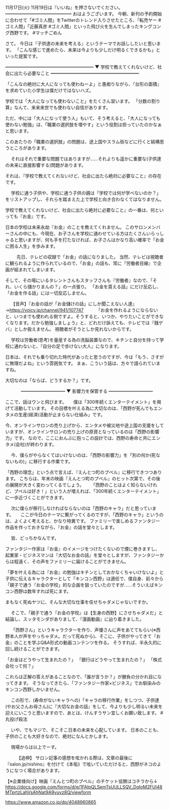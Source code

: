 11月17日(火) 11月19日は『いいね』を押さないでください。
━━━━━━━━━━━━━━━
おはようございます。
今朝、新刊の予約開始に合わせて「#ゴミ人間」をTwitterのトレンド入りさせたところ、「転売ヤー #ゴミ人間」「近藤真彦 #ゴミ人間」といった飛び火を生んでしまったキングコング西野です。
#マッチごめん

さて。
今日は『子供達の未来を考える』というテーマでお話ししたいと思います。
「こんな感じで進めたら、未来は今よりも少しだけ明るくできるかも」といった提案です。


━━━━━━━━━━━━━━━━━━━━
▼ 学校で教えてくれないけど、社会に出たら必要なこと
━━━━━━━━━━━━━━━━━━━━

「こんなの絶対に大人になっても使わねーよ」と愚痴りながら、『台形の面積』を求めていた小学生は僕だけではないハズ。

学校では「大人になっても使わないこと」をたくさん習います。
「分数の割り算」なんて、来来来世でも使わない自信があります。

ただ、中には「大人になって使う人」もいて、そう考えると、「大人になっても使わない勉強」は、「職業の選択肢を増やす」という役割は担っていたのかなぁと思います。

このあたりの「職業の選択肢」の問題は、途上国やスラム街などに行くと結構思うところがあります。

　
それはそれで重要な問題ではありますが……それよりも遥かに重要な(子供達の未来に直接影響する)問題があります。

それは、『学校で教えてくれないけど、社会に出たら絶対に必要なこと』の存在です。

　
学校に通う子供や、学校に通う子供の親は「学校では何が学べないのか？」をリストアップし、それらを踏まえた上で学校と向き合わなくてはなりません。

学校で教えてくれないけど、社会に出たら絶対に必要なこと』の一番は、何といっても『お金』です。

日本の学校は未来永劫『お金』のことを教えてくれません。
このサロンメンバーさんの中にも、今現在、お子さんを学校に通わせている方はたくさんいらっしゃると思いますが、何も手を打たなければ、お子さんはかなり高い確率で「お金に困る人生」を歩みます。

　
　
先日、テレビの収録で「お金」の話になりました。
当然、テレビは視聴者に観られるように作られているので、「お金」の話も、常に『労働者目線』で企画が組まれてしまいます。

そして、その場にいるタレントさんもスタッフさんも『労働者』なので、「それ、いくら儲かりまんの？」の一点張り。
「お金を貰える話」にだけ反応し、「お金を作る話」には一切反応しません。

　
【音声】『お金の話が「お金儲けの話」にしか聞こえない人達』→https://voicy.jp/channel/941/107747
　
　
「お金を作れるようにならないと、いつまでも使われる側ですよ。そうすると、いつか、やりたいことができなくなります。だから勉強しましょう」と、どれだけ訴えても、テレビでは『銭ゲバ』としか扱えません。
視聴者がそうとしか見れないからです。

　
学校は労働者(思考)を量産する為の洗脳装置なので、キチンと自分を持って学校に通わないと、『自分の足で歩けない大人』になります。

日本は、それでも乗り切れた時代があったと思うのですが、今は「もう、さすがに無理だよね」という雰囲気です。
まぁ、こういう話は、方々で語られていますね。

大切なのは「ならば、どうするか？」です。

　　
　
━━━━━━━━━━
▼ 影響力を保管する
━━━━━━━━━━

ここで、話はウンと飛びます。
　
僕は「300年続くエンターテイメント」を掲げて活動しています。
その目標を叶える為に大切なのは、「西野が死んでもエンタメの生産(経済)活動が止まらない仕組み」です。

今、オンラインサロンの売り上げから、エンタメや被災地や途上国の支援をしていますが、オンラインサロンの売り上げの原資となっているのは「西野の影響力」です。
なので、ここにおんぶに抱っこの設計では、西野の寿命と共にエンタメ(会社)が終わります。

　
今、僕らがやらなくてはいけないのは、「西野の影響力」を「別の何か(死なないもの)」に移行する作業です。

「西野の理念」という点で言えば、『えんとつ町のプペル』に移行できつつあります。
こちらは、年末の映画『えんとつ町のプペル』のヒット次第で、その後の展開が大きく変わってくるでしょう。
　
「西野のことはよく知らないけれど、プペルは好き！」という人が増えれば、「300年続くエンターテイメント」に一歩近づくことができます。

　
次に僕らが移行しなければならないのは「西野のキャラ」だと思っています。
　
ここが今日のテーマに繋がってくるのですが、「西野のキャラ」というのは、よくよく考えると、かなり特異です。
ファミリーで楽しめるファンタジー作品を作っておきながら、『お金』の話を堂々とします。

　
皆、どっちかなんです。

ファンタジー作家は『お金』のイメージをつけたくないので煙に巻きますし、
起業家・ビジネスマンは『大切なお金の話』を堂々としますが、ファンタジーからは程遠く、その声をファミリーに届けることができません。

「夢を叶える為には『お金』の勉強はキチンとしておかなくちゃいけないよ」と子供に伝えるキャラクターとして「キンコン西野」は適任で、僕自身、前々から「親子で通う『お金の学校」的な企画を狙っていたのですが……そういえばキンコン西野は数年すれば死にます。

まもなく死ぬヤツに、そんな大切な仕事を任せちゃダメじゃないですか。

　
そこで、「親子で通う『お金の学校』は【生身の西野】にさせちゃダメだ」と結論し、スッタモンダがありまして、『漫画動画』に辿り着きました。

　
「西野さん」というキャラクターを作り、声優さんに声をあててもらい(※西野本人が声をやっちゃダメ。だって死ぬから)、そこに、子供がやってきて『お金』のことを学ぶQ&A形式の動画コンテンツを作る。
そうすれば、半永久的に回し続けることができます。

「お金はどうやって生まれたの？」
「銀行はどうやって生まれたの？」
「株式会社って何？」

これらは正解の答えがあることなので、「誰が言うか？」が勝負の分かれ目になってきます。
そうなってきたら、「ファンタジー作家×ビジネス」でお馴染みのキンコン西野しかいません。

　
この形で、(寿命がないキャラへの)「キャラの移行作業」をしつつ、子供達(やお父さんお母さん)に『大切なお金の話』をして、今よりも少し明るい未来を迎えにいこうと思いますので、あとは、けんすうサン宜しくお願い致します。
#丸投げ殺法

　
いや、でもマジで、そこそこ日本の未来を心配しています。
日本のことも、子供のことも大好きなので、絶対になんとかします。

　
現場からは以上でーす。

　
　
【追伸】
サロン記事の感想を呟かれる際は、文章の最後に『salon.jp/nishino』を付けて《本垢》で呟いていただけると、西野がネコのようになつく場合があります。

【※企業様向け】映画『えんとつ町のプペル』のチケット協賛はコチラから↓
https://docs.google.com/forms/d/e/1FAIpQLSemTsUULLSQV_DqIoM2FUI48MTprtzLahVsAhNat9A9yuvz8Q/viewform

https://www.amazon.co.jp/dp/4048960865
